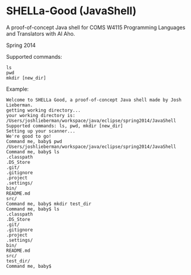 SHELLa-Good (JavaShell)
===========

A proof-of-concept Java shell for COMS W4115 Programming Languages and
Translators with Al Aho.

Spring 2014

Supported commands:
```
ls
pwd
mkdir [new_dir]
```

Example:
```
Welcome to SHELLa Good, a proof-of-concept Java shell made by Josh Lieberman.
getting working directory...
your working directory is: /Users/joshlieberman/workspace/java/eclipse/spring2014/JavaShell
Supported commands: ls, pwd, mkdir [new_dir]
Setting up your scanner...
We're good to go!
Command me, baby$ pwd
/Users/joshlieberman/workspace/java/eclipse/spring2014/JavaShell
Command me, baby$ ls
.classpath
.DS_Store
.git/
.gitignore
.project
.settings/
bin/
README.md
src/
Command me, baby$ mkdir test_dir
Command me, baby$ ls
.classpath
.DS_Store
.git/
.gitignore
.project
.settings/
bin/
README.md
src/
test_dir/
Command me, baby$
```
